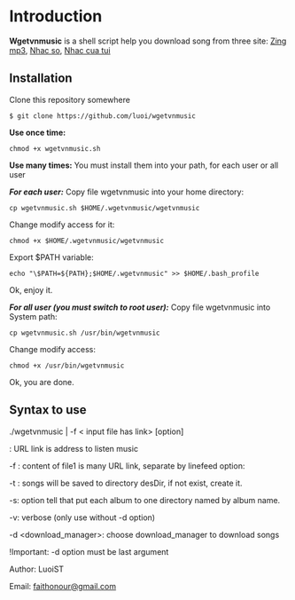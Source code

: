 # Introduction

**Wgetvnmusic** is a shell script help you download song from three site: 
[Zing mp3][mp3Zing], 
[Nhac so][nhacSo], 
[Nhac cua tui][nhacCuaTui]

[mp3Zing]: http://mp3.zing.vn
[nhacso]: http://nhacso.net
[nhacCuaTui]: http://nhaccuatui.com

## Installation
Clone this repository somewhere

    $ git clone https://github.com/luoi/wgetvnmusic

**Use once time:**

    chmod +x wgetvnmusic.sh

**Use many times:**
You must install them into your path, for each user or all user

***For each user:***
Copy file wgetvnmusic into your home directory:

    cp wgetvnmusic.sh $HOME/.wgetvnmusic/wgetvnmusic

Change modify access for it:

    chmod +x $HOME/.wgetvnmusic/wgetvnmusic

Export $PATH variable:

    echo "\$PATH=${PATH};$HOME/.wgetvnmusic" >> $HOME/.bash_profile

Ok, enjoy it.

***For all user (you must switch to root user):***
Copy file wgetvnmusic into System path:

    cp wgetvnmusic.sh /usr/bin/wgetvnmusic

Change modify access:

    chmod +x /usr/bin/wgetvnmusic

Ok, you are done.

## Syntax to use
./wgetvnmusic <URL link> | -f < input file has link> [option]

: URL link is address to listen music

-f <file1>: content of file1 is many URL link, separate by linefeed
option:

-t <desDir>: songs will be saved to directory desDir, if not exist, create it.

-s: option tell that put each album to one directory named by album name.

-v: verbose (only use without -d option)

-d <download_manager>: choose download_manager to download songs


!Important: -d option must be last argument

Author: LuoiST

Email: faithonour@gmail.com
